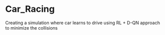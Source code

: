 # Car_Racing
Creating a simulation where car learns to drive using RL + D-QN approach to minimize the collisions
